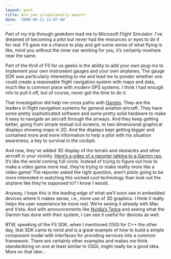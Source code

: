 ```yaml
---
layout: post
title: Are you situationally aware?
date: '2008-06-11 22:07:00'
---
```



Part of my trip through geekdom lead me to Microsoft Flight Simulator. I’ve dreamed of becoming a pilot but never had the resources or eyes to do it for real. FS gave me a chance to play and get some sense of what flying is like, mind you without the inner ear working for you, it’s certainly nowhere near the same.

Part of the thrill of FS for us geeks is the ability to add your own plug-ins to implement your own instrument gauges and your own airplanes. The gauge SDK was particularly interesting to me and lead me to ponder whether one could create a reasonable flight navigation system with maps and data, much like is common place with modern GPS systems. I think I had enough info to pull it off, but of course, never got the time to do it.

That investigation did help me cross paths with [Garmin](http://en.wikipedia.org/wiki/Garmin). They are the leaders in flight navigation systems for general aviation aircraft. They have some pretty sophisticated software and some pretty solid hardware to make it easy to navigate an aircraft through the airways. And they keep getting better, going from simple textual lcd screens, to two dimensional graphical displays showing maps in 2D. And the displays kept getting bigger and contained more and more information to help a pilot with his situation awareness, a key to survival in the cockpit.

And now, they’ve added 3D display of the terrain and obstacles and other aircraft in your vicinity. [Here’s a video of a reporter talking to a Garmin rep.](http://mefeedia.com/entry/aero-tv-flies-garmins-svt/9541076/) It’s like the world coming full circle. Instead of trying to figure out how to make a video game more real, they’re trying to make reality more like a video game! The reporter asked the right question, aren’t pilots going to be more interested in watching this wicked cool technology than look out the airplane like they’re supposed to? I know I would.

Anyway, I hope this is the leading edge of what we’ll soon see in embedded devices where it makes sense, i.e., more use of 3D graphics. I think it really helps the user experience be more real. We’re seeing it already with Mac and Vista. And with announcements like [Nvidia’s Tegra](http://cdtdoug.blogspot.com/2008/06/nvidia-enters-mobile-space.html) and seeing what the Garmin has done with their system, I can see it useful for devices as well.

BTW, speaking of the FS SDK, when I mentioned OSGi for C++ the other day, that SDK came to mind and is a great example of how to build a simple component model with interfaces for providing services into a common framework. There are certainly other examples and makes me think standardizing on one at least similar to OSGi, might really be a good idea. More on that later…


